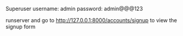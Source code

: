 Superuser 
username: admin
password: admin@@@123

runserver and go to  http://127.0.0.1:8000/accounts/signup  to view the signup form